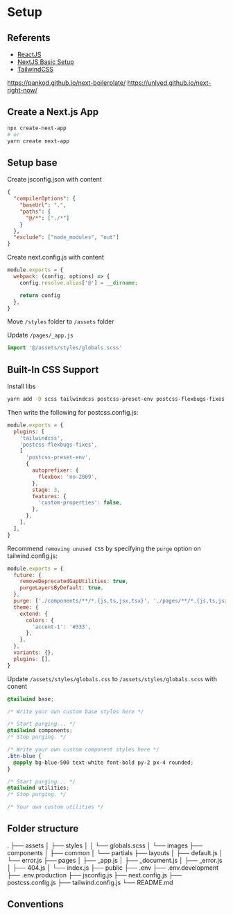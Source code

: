 # Setup

## Referents

- [ReactJS](https://reactjs.org/)
- [NextJS Basic Setup](https://nextjs.org/learn/basics/create-nextjs-app)
- [TailwindCSS](https://tailwindcss.com/)

https://pankod.github.io/next-boilerplate/
https://unlyed.github.io/next-right-now/

## Create a Next.js App

```bash
npx create-next-app
# or
yarn create next-app
```

## Setup base

Create jsconfig.json with content

```json
{
  "compilerOptions": {
    "baseUrl": ".",
    "paths": {
      "@/*": ["./*"]
    }
  },
  "exclude": ["node_modules", "out"]
}
```

Create next.config.js with content

```js
module.exports = {
  webpack: (config, options) => {
    config.resolve.alias['@'] = __dirname;

    return config
  },
}
```

Move `/styles` folder to `/assets` folder

Update `/pages/_app.js`

```js
import '@/assets/styles/globals.scss'
```

## Built-In CSS Support

Install libs

```bash
yarn add -D scss tailwindcss postcss-preset-env postcss-flexbugs-fixes
```

Then write the following for postcss.config.js:

```js
module.exports = {
  plugins: [
    'tailwindcss',
    'postcss-flexbugs-fixes',
    [
      'postcss-preset-env',
      {
        autoprefixer: {
          flexbox: 'no-2009',
        },
        stage: 3,
        features: {
          'custom-properties': false,
        },
      },
    ],
  ],
}
```

Recommend `removing unused CSS` by specifying the `purge` option on tailwind.config.js:

```js
module.exports = {
  future: {
    removeDeprecatedGapUtilities: true,
    purgeLayersByDefault: true,
  },
  purge: ['./components/**/*.{js,ts,jsx,tsx}', './pages/**/*.{js,ts,jsx,tsx}'],
  theme: {
    extend: {
      colors: {
        'accent-1': '#333',
      },
    },
  },
  variants: {},
  plugins: [],
}
```

Update `/assets/styles/globals.css` to `/assets/styles/globals.scss` with conent

```css
@tailwind base;

/* Write your own custom base styles here */

/* Start purging... */
@tailwind components;
/* Stop purging. */

/* Write your own custom component styles here */
.btn-blue {
  @apply bg-blue-500 text-white font-bold py-2 px-4 rounded;
}

/* Start purging... */
@tailwind utilities;
/* Stop purging. */

/* Your own custom utilities */
```

## Folder structure

.
├── assets
│   ├── styles
│   │   └── globals.scss
│   └── images
├── components
│   ├── common
│   └── partials
├── layouts
│   ├── default.js
│   └── error.js
├── pages
│   ├── _app.js
│   ├── _document.js
│   ├── _error.js
│   ├── 404.js
│   └── index.js
├── public
├── .env
├── .env.development
├── .env.production
├── jsconfig.js
├── next.config.js
├── postcss.config.js
├── tailwind.config.js
└── README.md

## Conventions
